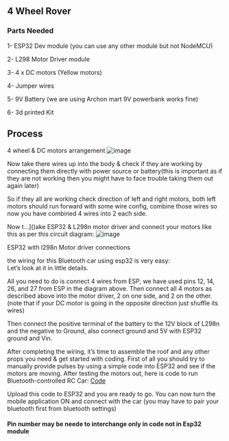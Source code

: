 ## 4 Wheel Rover
### Parts Needed
   1- ESP32 Dev module (you can use any other module but not NodeMCU)

2- L298 Motor Driver module

3- 4 x DC motors (Yellow motors)

4- Jumper wires

5- 9V Battery (we are using Archon mart 9V powerbank works fine)

6- 3d printed Kit

## Process

4 wheel & DC motors arrangement
![image](https://github.com/Rishiekak/Rover/assets/129143946/71927087-8c0b-4936-bb14-7d12bd1bf2d1)


Now take there wires up into the body & check if they are working by connecting them directly with power source or battery(this is important as if they are not working then you might have to face trouble taking them out again later)

So if they all are working check direction of left and right motors, both left motors should run forward with some wire config, combine those wires so now you have combined 4 wires into 2 each side.

Now t…]()ake ESP32 & L298n motor driver and connect your motors like this as per this circuit diagram:
![image](https://github.com/Rishiekak/Rover/assets/129143946/1a43bbe0-e015-4079-9ee4-62056333cf54)



ESP32 with l298n Motor driver connections

the wiring for this Bluetooth car using esp32 is very easy:  
Let’s look at it in little details.

All you need to do is connect 4 wires from ESP, we have used pins 12, 14, 26, and 27 from ESP in the diagram above. Then connect all 4 motors as described above into the motor driver, 2 on one side, and 2 on the other. (note that if your DC motor is going in the opposite direction just shuffle its wires)

Then connect the positive terminal of the battery to the 12V block of L298n and the negative to Ground, also connect ground and 5V with ESP32 ground and Vin.

After completing the wiring, it’s time to assemble the roof and any other props you need & get started with coding. First of all you should try to manually provide pulses by using a simple code into ESP32 and see if the motors are moving. After testing the motors out, here is code to run Bluetooth-controlled RC Car:
[Code](Documentation/4_wheel_rover/Code.py)

Upload this code to ESP32 and you are ready to go. You can now turn the mobile application ON and connect with the car (you may have to pair your bluetooth first from bluetooth settings)

#### Pin number may be neede to interchange only in code not in Esp32 module

